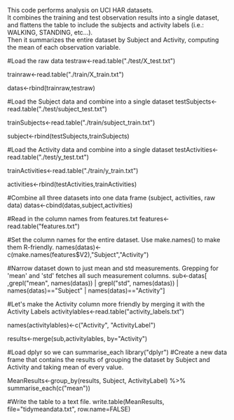 This code performs analysis on UCI HAR datasets.  
It combines the training and test observation results into a single dataset, and flattens the table to include the subjects and activity labels (i.e.: WALKING, STANDING, etc…).  
Then it summarizes the entire dataset by Subject and Activity, computing the mean of each observation variable.

#Load the raw data
testraw<-read.table("./test/X_test.txt")

trainraw<-read.table("./train/X_train.txt")

datas<-rbind(trainraw,testraw)

#Load the Subject data and combine into a single dataset
testSubjects<-read.table("./test/subject_test.txt")

trainSubjects<-read.table("./train/subject_train.txt")

subject<-rbind(testSubjects,trainSubjects)

#Load the Activity data and combine into a single dataset
testActivities<-read.table("./test/y_test.txt")

trainActivities<-read.table("./train/y_train.txt")

activities<-rbind(testActivities,trainActivities)

#Combine all three datasets into one data frame (subject, activities, raw data)
datas<-cbind(datas,subject,activities)

#Read in the column names from features.txt
features<-read.table("features.txt")

#Set the column names for the entire dataset.  Use make.names() to make them R-friendly.
names(datas)<-c(make.names(features$V2),"Subject","Activity")

#Narrow dataset down to just mean and std measurements.  Grepping for 'mean' and 'std' fetches all such measurement columns.
sub<-datas[ ,grepl("mean", names(datas)) | grepl("std", names(datas)) | names(datas)=="Subject" | names(datas)=="Activity"]

#Let's make the Activity column more friendly by  merging it with the Activity Labels
activitylables<-read.table("activity_labels.txt")

names(activitylables)<-c("Activity", "ActivityLabel")

results<-merge(sub,activitylables, by="Activity")

#Load dplyr so we can summarise_each
library("dplyr")
#Create a new data frame that contains the results of grouping the dataset by Subject and Activity and taking mean of every value.

MeanResults<-group_by(results, Subject, ActivityLabel) %>% summarise_each(c("mean"))

#Write the table to a text file.
write.table(MeanResults, file="tidymeandata.txt", row.name=FALSE)
